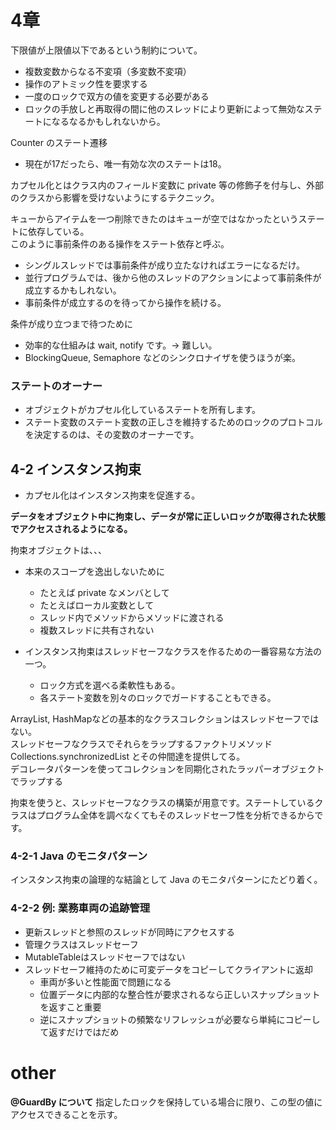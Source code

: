 # 4章

下限値が上限値以下であるという制約について。
- 複数変数からなる不変項（多変数不変項）
- 操作のアトミック性を要求する
- 一度のロックで双方の値を変更する必要がある
- ロックの手放しと再取得の間に他のスレッドにより更新によって無効なステートになるなるかもしれないから。

Counter のステート遷移
- 現在が17だったら、唯一有効な次のステートは18。

カプセル化とはクラス内のフィールド変数に private 等の修飾子を付与し、外部のクラスから影響を受けないようにするテクニック。

キューからアイテムを一つ削除できたのはキューが空ではなかったというステートに依存している。<br>
このように事前条件のある操作をステート依存と呼ぶ。

- シングルスレッドでは事前条件が成り立たなければエラーになるだけ。
- 並行プログラムでは、後から他のスレッドのアクションによって事前条件が成立するかもしれない。
- 事前条件が成立するのを待ってから操作を続ける。

条件が成り立つまで待つために
- 効率的な仕組みは wait, notify です。→ 難しい。
- BlockingQueue, Semaphore などのシンクロナイザを使うほうが楽。

### ステートのオーナー

- オブジェクトがカプセル化しているステートを所有します。
- ステート変数のステート変数の正しさを維持するためのロックのプロトコルを決定するのは、その変数のオーナーです。

## 4-2 インスタンス拘束

- カプセル化はインスタンス拘束を促進する。

**データをオブジェクト中に拘束し、データが常に正しいロックが取得された状態でアクセスされるようになる。**

拘束オブジェクトは、、、
- 本来のスコープを逸出しないために
   - たとえば private なメンバとして
   - たとえばローカル変数として
   - スレッド内でメソッドからメソッドに渡される
   - 複数スレッドに共有されない

- インスタンス拘束はスレッドセーフなクラスを作るための一番容易な方法の一つ。
  - ロック方式を選べる柔軟性もある。
  - 各ステート変数を別々のロックでガードすることもできる。
  
 ArrayList, HashMapなどの基本的なクラスコレクションはスレッドセーフではない。  
 スレッドセーフなクラスでそれらをラップするファクトリメソッド Collections.synchronizedList とその仲間達を提供してる。  
 デコレータパターンを使ってコレクションを同期化されたラッパーオブジェクトでラップする 

拘束を使うと、スレッドセーフなクラスの構築が用意です。ステートしているクラスはプログラム全体を調べなくてもそのスレッドセーフ性を分析できるからです。

### 4-2-1 Java のモニタパターン

インスタンス拘束の論理的な結論として Java のモニタパターンにたどり着く。

### 4-2-2 例: 業務車両の追跡管理

- 更新スレッドと参照のスレッドが同時にアクセスする
- 管理クラスはスレッドセーフ
- MutableTableはスレッドセーフではない
- スレッドセーフ維持のために可変データをコピーしてクライアントに返却
   - 車両が多いと性能面で問題になる
   - 位置データに内部的な整合性が要求されるなら正しいスナップショットを返すこと重要
   - 逆にスナップショットの頻繁なリフレッシュが必要なら単純にコピーして返すだけではだめ

# other

**@GuardBy について**
指定したロックを保持している場合に限り、この型の値にアクセスできることを示す。
